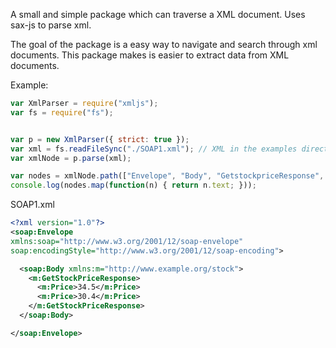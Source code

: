 A small and simple package which can traverse a XML document. Uses sax-js to parse xml.

The goal of the package is a easy way to navigate and search through xml documents. This package makes is easier to extract data from XML documents.

Example:
```js
var XmlParser = require("xmljs");
var fs = require("fs");


var p = new XmlParser({ strict: true });
var xml = fs.readFileSync("./SOAP1.xml"); // XML in the examples direct
var xmlNode = p.parse(xml);

var nodes = xmlNode.path(["Envelope", "Body", "GetstockpriceResponse", "Price"], true);
console.log(nodes.map(function(n) { return n.text; }));
```

SOAP1.xml
```xml
<?xml version="1.0"?>
<soap:Envelope
xmlns:soap="http://www.w3.org/2001/12/soap-envelope"
soap:encodingStyle="http://www.w3.org/2001/12/soap-encoding">

  <soap:Body xmlns:m="http://www.example.org/stock">
    <m:GetStockPriceResponse>
      <m:Price>34.5</m:Price>
      <m:Price>30.4</m:Price>
    </m:GetStockPriceResponse>
  </soap:Body>

</soap:Envelope>
```